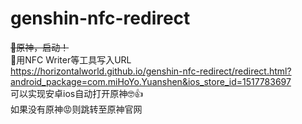 # genshin-nfc-redirect  
~~🚀原神，启动！~~  
📌用NFC Writer等工具写入URL  
https://horizontalworld.github.io/genshin-nfc-redirect/redirect.html?android_package=com.miHoYo.Yuanshen&ios_store_id=1517783697  
可以实现安卓ios自动打开原神🤓👍  
如果没有原神😡则跳转至原神官网
